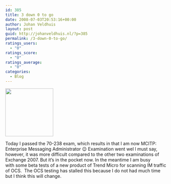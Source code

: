```yaml
---
id: 385
title: 3 down 0 to go
date: 2008-07-03T20:53:16+00:00
author: Johan Veldhuis
layout: post
guid: http://johanveldhuis.nl/?p=385
permalink: /3-down-0-to-go/
ratings_users:
  - "0"
ratings_score:
  - "0"
ratings_average:
  - "0"
categories:
  - Blog
---
```

<img class="alignnone size-thumbnail wp-image-386" title="70-238 boek" src="https://i2.wp.com/johanveldhuis.nl/wp-content/uploads/2008/07/515khq16lml__sl500_aa240_-150x150.jpg?resize=150%2C150" alt="" width="150" height="150" srcset="https://i1.wp.com/johanveldhuis.nl/wp-content/uploads/2008/07/515khq16lml__sl500_aa240_.jpg?resize=150%2C150&ssl=1 150w, https://i1.wp.com/johanveldhuis.nl/wp-content/uploads/2008/07/515khq16lml__sl500_aa240_.jpg?w=240&ssl=1 240w" sizes="(max-width: 150px) 100vw, 150px" data-recalc-dims="1" />
  
Today I passed the 70-238 exam, which results in that I am now MCITP: Enterprise Messaging Administrator 😉 Examination went wel l must say, however, it was more difficult compared to the other two examinations of Exchange 2007. But it&#8217;s in the pocket now. In the meantime I am busy with some beta tests of a new product of Trend Micro for scanning IM traffic of OCS.  The OCS testing has stalled this because I do not had much time but I think this will change.
